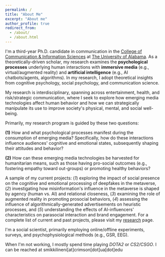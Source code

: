 ```yaml
---
permalink: /
title: "About Me"
excerpt: "About me"
author_profile: true
redirect_from: 
  - /about/
  - /about.html
---
```




I'm a third-year Ph.D. candidate in communication in the [College of Communication & Information Sciences](https://cis.ua.edu) at [The University of Alabama](https://ua.edu). As a theoretically-driven scholar, my research examines the **psychological processes** underlying human interactions with **immersive media** (e.g., virtual/augmented reality) and **artificial intelligence** (e.g., AI chatbots/agents, algorithms). In my research, I adopt  theoretical insights from cognitive psychology, social psychology, and communication science. 

My research is interdisciplinary, spanning across entertainment, health, and risk/strategic communication, where I seek to explore how emerging media technologies affect human behavior and how we can strategically manipulate its use to improve society's physical, mental, and social well-being.

Primarily, my research program is guided by these two questions:

**(1)** How and what psychological processes manifest during the consumption of emerging media? Specifically, how do these interactions influence audiences' cognitive and emotional states, subsequently shaping their attitudes and behavior?
​

**(2)** How can these emerging media technologies be harvested for humanitarian means, such as those having pro-social outcomes (e.g., fostering empathy toward out-groups) or promoting healthy behaviors?

A sample of my current projects: (_1_) exploring the impact of social presence on the cognitive and emotional processing of deepfakes in the metaverse, (_2_) investigating how misinformation's influence in the metaverse is shaped by agency (human vs. AI) and relational closeness, (_3_) examining the role of augmented reality in promoting prosocial behaviors, (_4_) assessing the influence of algorithmically-generated advertisements on heuristic processes, and (_5_) understanding the effects of AI-influencers' characteristics on parasocial interaction and brand engagement. For a complete list of current and past projects, please visit my [research](https://s-mikkilineni.github.io/Research/) page.

I'm a social scientist, primarily employing online/offline experiments, surveys, and psychophysiological methods (e.g., GSR, EEG). 

When I'm not working, I mostly spend time playing _DOTA2_ or _CS2/CSGO_. I can be reached at smikkilineni[at]crimson[dot]ua[dot]edu 
